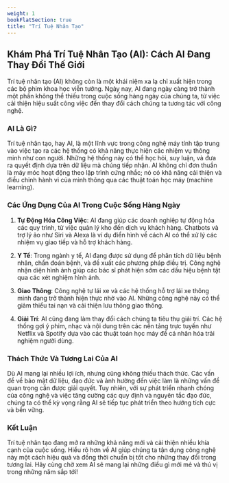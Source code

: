 ```yaml
---
weight: 1
bookFlatSection: true
title: "Trí Tuệ Nhân Tạo"
---
```


## Khám Phá Trí Tuệ Nhân Tạo (AI): Cách AI Đang Thay Đổi Thế Giới

Trí tuệ nhân tạo (AI) không còn là một khái niệm xa lạ chỉ xuất hiện trong các bộ phim khoa học viễn tưởng. Ngày nay, AI đang ngày càng trở thành một phần không thể thiếu trong cuộc sống hàng ngày của chúng ta, từ việc cải thiện hiệu suất công việc đến thay đổi cách chúng ta tương tác với công nghệ.

### AI Là Gì?

Trí tuệ nhân tạo, hay AI, là một lĩnh vực trong công nghệ máy tính tập trung vào việc tạo ra các hệ thống có khả năng thực hiện các nhiệm vụ thông minh như con người. Những hệ thống này có thể học hỏi, suy luận, và đưa ra quyết định dựa trên dữ liệu mà chúng tiếp nhận. AI không chỉ đơn thuần là máy móc hoạt động theo lập trình cứng nhắc; nó có khả năng cải thiện và điều chỉnh hành vi của mình thông qua các thuật toán học máy (machine learning).

### Các Ứng Dụng Của AI Trong Cuộc Sống Hàng Ngày

1. **Tự Động Hóa Công Việc**: AI đang giúp các doanh nghiệp tự động hóa các quy trình, từ việc quản lý kho đến dịch vụ khách hàng. Chatbots và trợ lý ảo như Siri và Alexa là ví dụ điển hình về cách AI có thể xử lý các nhiệm vụ giao tiếp và hỗ trợ khách hàng.

2. **Y Tế**: Trong ngành y tế, AI đang được sử dụng để phân tích dữ liệu bệnh nhân, chẩn đoán bệnh, và đề xuất các phương pháp điều trị. Công nghệ nhận diện hình ảnh giúp các bác sĩ phát hiện sớm các dấu hiệu bệnh tật qua các xét nghiệm hình ảnh.

3. **Giao Thông**: Công nghệ tự lái xe và các hệ thống hỗ trợ lái xe thông minh đang trở thành hiện thực nhờ vào AI. Những công nghệ này có thể giảm thiểu tai nạn và cải thiện lưu thông giao thông.

4. **Giải Trí**: AI cũng đang làm thay đổi cách chúng ta tiêu thụ giải trí. Các hệ thống gợi ý phim, nhạc và nội dung trên các nền tảng trực tuyến như Netflix và Spotify dựa vào các thuật toán học máy để cá nhân hóa trải nghiệm người dùng.

### Thách Thức Và Tương Lai Của AI

Dù AI mang lại nhiều lợi ích, nhưng cũng không thiếu thách thức. Các vấn đề về bảo mật dữ liệu, đạo đức và ảnh hưởng đến việc làm là những vấn đề quan trọng cần được giải quyết. Tuy nhiên, với sự phát triển nhanh chóng của công nghệ và việc tăng cường các quy định và nguyên tắc đạo đức, chúng ta có thể kỳ vọng rằng AI sẽ tiếp tục phát triển theo hướng tích cực và bền vững.

### Kết Luận

Trí tuệ nhân tạo đang mở ra những khả năng mới và cải thiện nhiều khía cạnh của cuộc sống. Hiểu rõ hơn về AI giúp chúng ta tận dụng công nghệ này một cách hiệu quả và đồng thời chuẩn bị tốt cho những thay đổi trong tương lai. Hãy cùng chờ xem AI sẽ mang lại những điều gì mới mẻ và thú vị trong những năm sắp tới!
